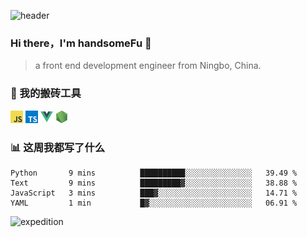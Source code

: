 ![header](https://raw.githubusercontent.com/fzq1998/fzq1998/master/header.png)

### Hi there，I'm handsomeFu 👋

> a front end development engineer from Ningbo, China.

### 🔧 我的搬砖工具
<code><img height="20" src="https://raw.githubusercontent.com/github/explore/80688e429a7d4ef2fca1e82350fe8e3517d3494d/topics/javascript/javascript.png" alt="javascript"></code>
<code><img height="20" src="https://raw.githubusercontent.com/github/explore/80688e429a7d4ef2fca1e82350fe8e3517d3494d/topics/typescript/typescript.png" alt="typescript"></code>
<code><img height="20" src="https://raw.githubusercontent.com/github/explore/80688e429a7d4ef2fca1e82350fe8e3517d3494d/topics/vue/vue.png" alt="vue"></code>
<code><img height="20" src="https://raw.githubusercontent.com/github/explore/80688e429a7d4ef2fca1e82350fe8e3517d3494d/topics/nodejs/nodejs.png" alt="nodejs"></code>



### 📊 这周我都写了什么
<!--START_SECTION:waka-->

```text
Python       9 mins          ██████████░░░░░░░░░░░░░░░   39.49 %
Text         9 mins          █████████▓░░░░░░░░░░░░░░░   38.88 %
JavaScript   3 mins          ███▓░░░░░░░░░░░░░░░░░░░░░   14.71 %
YAML         1 min           █▓░░░░░░░░░░░░░░░░░░░░░░░   06.91 %
```

<!--END_SECTION:waka-->


![expedition](https://raw.githubusercontent.com/fzq1998/fzq1998/master/expedition.gif)

